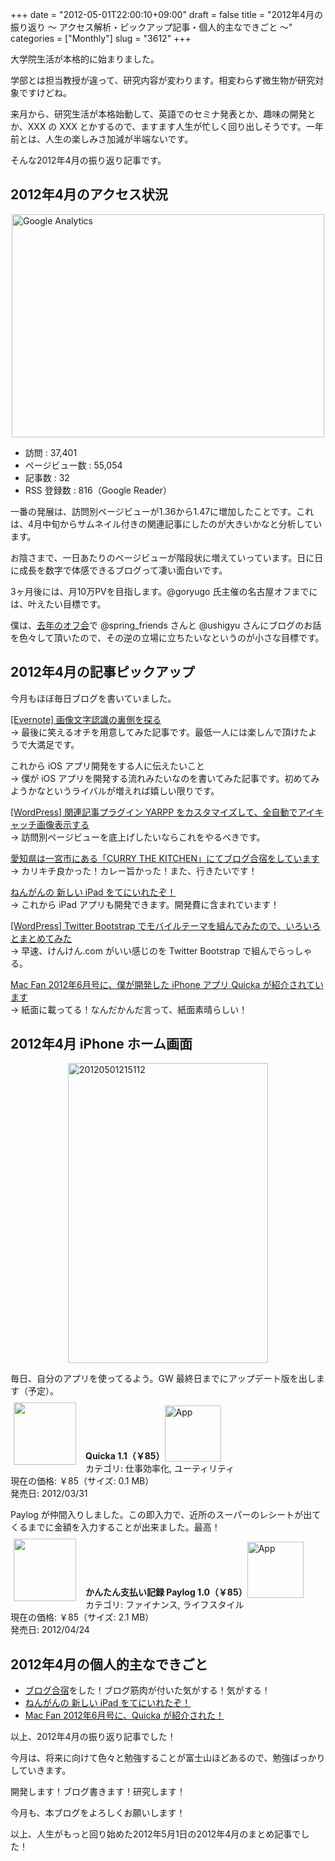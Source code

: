 +++
date = "2012-05-01T22:00:10+09:00"
draft = false
title = "2012年4月の振り返り 〜 アクセス解析・ピックアップ記事・個人的主なできごと 〜"
categories = ["Monthly"]
slug = "3612"
+++

大学院生活が本格的に始まりました。

学部とは担当教授が違って、研究内容が変わります。相変わらず微生物が研究対象ですけどね。

来月から、研究生活が本格始動して、英語でのセミナ発表とか、趣味の開発とか、XXX の XXX とかするので、ますます人生が忙しく回り出しそうです。一年前とは、人生の楽しみさ加減が半端ないです。

そんな2012年4月の振り返り記事です。

<h2>2012年4月のアクセス状況</h2>

<img style="display:block; margin-left:auto; margin-right:auto;" src="/images/2012/05/Google-Analytics.png" alt="Google Analytics" title="Google Analytics.png" border="0" width="500" height="357" />

<ul><li>訪問 : 37,401</li>
<li>ページビュー数 : 55,054</li>
<li>記事数 : 32</li>
<li>RSS 登録数 : 816（Google Reader）</li></ul>

一番の発展は、訪問別ページビューが1.36から1.47に増加したことです。これは、4月中旬からサムネイル付きの関連記事にしたのが大きいかなと分析しています。

お陰さまで、一日あたりのページビューが階段状に増えていっています。日に日に成長を数字で体感できるブログって凄い面白いです。

3ヶ月後には、月10万PVを目指します。@goryugo 氏主催の名古屋オフまでには、叶えたい目標です。

僕は、<a href="http://rakuishi.com/event/839/" target="_blank">去年のオフ会</a>で @spring_friends さんと @ushigyu さんにブログのお話を色々して頂いたので、その逆の立場に立ちたいなというのが小さな目標です。

<h2>2012年4月の記事ピックアップ</h2>

今月もほぼ毎日ブログを書いていました。

<a href="http://rakuishi.com/evernote/3239/" target="_blank">[Evernote] 画像文字認識の裏側を探る</a><br />
→ 最後に笑えるオチを用意してみた記事です。最低一人には楽しんで頂けたようで大満足です。

これから iOS アプリ開発をする人に伝えたいこと<br />
→ 僕が iOS アプリを開発する流れみたいなのを書いてみた記事です。初めてみようかなというライバルが増えれば嬉しい限りです。

<a href="http://rakuishi.com/wordpress/3346/" target="_blank">[WordPress] 関連記事プラグイン YARPP をカスタマイズして、全自動でアイキャッチ画像表示する</a><br />
→ 訪問別ページビューを底上げしたいならこれをやるべきです。

<a href="http://rakuishi.com/event/3434/" target="_blank">愛知県は一宮市にある「CURRY THE KITCHEN」にてブログ合宿をしています</a><br />
→ カリキチ良かった！カレー旨かった！また、行きたいです！

<a href="http://rakuishi.com/ipad/3486/" target="_blank">ねんがんの 新しい iPad をてにいれたぞ！</a><br />
→ これから iPad アプリも開発できます。開発費に含まれています！

<a href="http://rakuishi.com/wordpress/3554/" target="_blank">[WordPress] Twitter Bootstrap でモバイルテーマを組んでみたので、いろいろとまとめてみた</a><br />
→ 早速、けんけん.com がいい感じのを Twitter Bootstrap で組んでらっしゃる。

<a href="http://rakuishi.com/notebook/3581/" target="_blank">Mac Fan 2012年6月号に、僕が開発した iPhone アプリ Quicka が紹介されています</a><br />
→ 紙面に載ってる！なんだかんだ言って、紙面素晴らしい！

<h2>2012年4月 iPhone ホーム画面</h2>

<img style="display:block; margin-left:auto; margin-right:auto;" src="/images/2012/05/20120501215112.png" alt="20120501215112" title="20120501215112.png" border="0" width="320" height="480" />

毎日、自分のアプリを使ってるよう。GW 最終日までにアップデート版を出します（予定）。

<a href="https://itunes.apple.com/jp/app/id511606108?mt=8&uo=4&at=11l3RT" target="_blank" rel="nofollow"><img width="100" class="alignleft" align="left" src="http://a2.mzstatic.com/us/r1000/104/Purple/v4/c5/e7/f3/c5e7f362-6f60-53a8-dbe0-dbec33f240ee/ibjG3fNt4Phm08ZnZUjx0g-temp-upload.cqnwvlfj.100x100-75.png" style="margin: -5px 15px 1px 5px;"></a><strong> Quicka 1.1（￥85）</strong><a href="https://itunes.apple.com/jp/app/id511606108?mt=8&uo=4&at=11l3RT" target="_blank" rel="nofollow"><img src="/images/2012/12/viewinitunes_jp.png" style="vertical-align:bottom;" width="90" alt="App"></a><br> カテゴリ: 仕事効率化, ユーティリティ<br> 現在の価格: ￥85（サイズ: 0.1 MB）<br> 発売日: 2012/03/31<br style="clear: both;">

Paylog が仲間入りしました。この即入力で、近所のスーパーのレシートが出てくるまでに金額を入力することが出来ました。最高！

<a href="https://itunes.apple.com/jp/app/id506443954?mt=8&uo=4&at=11l3RT" target="_blank" rel="nofollow"><img width="100" class="alignleft" align="left" src="http://a4.mzstatic.com/us/r1000/099/Purple/v4/e3/61/e4/e361e4a4-0e98-795f-cfc5-030f7c9aaca3/mza_5600187474121149462.100x100-75.jpg" style="margin: -5px 15px 1px 5px;"></a><strong> かんたん支払い記録 Paylog 1.0（￥85）</strong><a href="https://itunes.apple.com/jp/app/id506443954?mt=8&uo=4&at=11l3RT" target="_blank" rel="nofollow"><img src="/images/2012/12/viewinitunes_jp.png" style="vertical-align:bottom;" width="90" alt="App"></a><br> カテゴリ: ファイナンス, ライフスタイル<br> 現在の価格: ￥85（サイズ: 2.1 MB）<br> 発売日: 2012/04/24<br style="clear: both;">

<h2>2012年4月の個人的主なできごと</h2>

<ul>
<li><a href="http://rakuishi.com/event/3434/" target="_blank">ブログ合宿</a>をした！ブログ筋肉が付いた気がする！気がする！</li>
<li><a href="http://rakuishi.com/ipad/3486/" target="_blank">ねんがんの 新しい iPad をてにいれたぞ！</a></li>
<li><a href="http://rakuishi.com/notebook/3581/" target="_blank">Mac Fan 2012年6月号に、Quicka が紹介された！</a></li>
</ul>

以上、2012年4月の振り返り記事でした！

今月は、将来に向けて色々と勉強することが富士山ほどあるので、勉強ばっかりしていきます。

開発します！ブログ書きます！研究します！

今月も、本ブログをよろしくお願いします！

以上、人生がもっと回り始めた2012年5月1日の2012年4月のまとめ記事でした！
